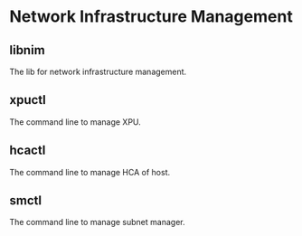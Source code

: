 # Network Infrastructure Management


## libnim

The lib for network infrastructure management.

## xpuctl

The command line to manage XPU.

## hcactl

The command line to manage HCA of host.

## smctl

The command line to manage subnet manager.
